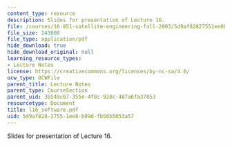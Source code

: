 ```yaml
---
content_type: resource
description: Slides for presentation of Lecture 16.
file: /courses/16-851-satellite-engineering-fall-2003/5d9af82827551ee0b09dfb50b5053a57_l16_software.pdf
file_size: 243008
file_type: application/pdf
hide_download: true
hide_download_original: null
learning_resource_types:
- Lecture Notes
license: https://creativecommons.org/licenses/by-nc-sa/4.0/
ocw_type: OCWFile
parent_title: Lecture Notes
parent_type: CourseSection
parent_uid: 3b549c67-355e-4f8c-928c-487a6fa37853
resourcetype: Document
title: l16_software.pdf
uid: 5d9af828-2755-1ee0-b09d-fb50b5053a57
---
```

Slides for presentation of Lecture 16.